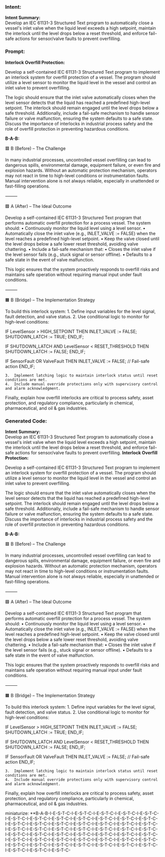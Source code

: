 ### Intent:
**Intent Summary:**  
Develop an IEC 61131-3 Structured Text program to automatically close a vessel's inlet valve when the liquid level exceeds a high setpoint, maintain the interlock until the level drops below a reset threshold, and enforce fail-safe actions for sensor/valve faults to prevent overfilling.

### Prompt:
**Interlock Overfill Protection:**

Develop a self-contained IEC 61131-3 Structured Text program to implement an interlock system for overfill protection of a vessel. The program should utilize a level sensor to monitor the liquid level in the vessel and control an inlet valve to prevent overfilling.

The logic should ensure that the inlet valve automatically closes when the level sensor detects that the liquid has reached a predefined high-level setpoint. The interlock should remain engaged until the level drops below a safe threshold. Additionally, include a fail-safe mechanism to handle sensor failure or valve malfunction, ensuring the system defaults to a safe state. Discuss the importance of interlocks in industrial process safety and the role of overfill protection in preventing hazardous conditions.

**B-A-B:**

🟥 B (Before) – The Challenge

In many industrial processes, uncontrolled vessel overfilling can lead to dangerous spills, environmental damage, equipment failure, or even fire and explosion hazards. Without an automatic protection mechanism, operators may not react in time to high-level conditions or instrumentation faults. Manual intervention alone is not always reliable, especially in unattended or fast-filling operations.

⸻

🟩 A (After) – The Ideal Outcome

Develop a self-contained IEC 61131-3 Structured Text program that performs automatic overfill protection for a process vessel. The system should:
	•	Continuously monitor the liquid level using a level sensor.
	•	Automatically close the inlet valve (e.g., INLET_VALVE := FALSE) when the level reaches a predefined high-level setpoint.
	•	Keep the valve closed until the level drops below a safe lower reset threshold, avoiding valve chattering.
	•	Include a fail-safe mechanism that:
	•	Closes the inlet valve if the level sensor fails (e.g., stuck signal or sensor offline).
	•	Defaults to a safe state in the event of valve malfunction.

This logic ensures that the system proactively responds to overfill risks and maintains safe operation without requiring manual input under fault conditions.

⸻

🟧 B (Bridge) – The Implementation Strategy

To build this interlock system:
	1.	Define input variables for the level signal, fault detection, and valve status.
	2.	Use conditional logic to monitor for high-level conditions:

 IF LevelSensor > HIGH_SETPOINT THEN
    INLET_VALVE := FALSE;
    SHUTDOWN_LATCH := TRUE;
END_IF;

IF SHUTDOWN_LATCH AND LevelSensor < RESET_THRESHOLD THEN
    SHUTDOWN_LATCH := FALSE;
END_IF;

IF SensorFault OR ValveFault THEN
    INLET_VALVE := FALSE; // Fail-safe action
END_IF;

	3.	Implement latching logic to maintain interlock status until reset conditions are met.
	4.	Include manual override protections only with supervisory control and alarm acknowledgment.

Finally, explain how overfill interlocks are critical to process safety, asset protection, and regulatory compliance, particularly in chemical, pharmaceutical, and oil & gas industries.

### Generated Code:
**Intent Summary:**  
Develop an IEC 61131-3 Structured Text program to automatically close a vessel's inlet valve when the liquid level exceeds a high setpoint, maintain the interlock until the level drops below a reset threshold, and enforce fail-safe actions for sensor/valve faults to prevent overfilling.
**Interlock Overfill Protection:**

Develop a self-contained IEC 61131-3 Structured Text program to implement an interlock system for overfill protection of a vessel. The program should utilize a level sensor to monitor the liquid level in the vessel and control an inlet valve to prevent overfilling.

The logic should ensure that the inlet valve automatically closes when the level sensor detects that the liquid has reached a predefined high-level setpoint. The interlock should remain engaged until the level drops below a safe threshold. Additionally, include a fail-safe mechanism to handle sensor failure or valve malfunction, ensuring the system defaults to a safe state. Discuss the importance of interlocks in industrial process safety and the role of overfill protection in preventing hazardous conditions.

**B-A-B:**

🟥 B (Before) – The Challenge

In many industrial processes, uncontrolled vessel overfilling can lead to dangerous spills, environmental damage, equipment failure, or even fire and explosion hazards. Without an automatic protection mechanism, operators may not react in time to high-level conditions or instrumentation faults. Manual intervention alone is not always reliable, especially in unattended or fast-filling operations.

⸻

🟩 A (After) – The Ideal Outcome

Develop a self-contained IEC 61131-3 Structured Text program that performs automatic overfill protection for a process vessel. The system should:
	•	Continuously monitor the liquid level using a level sensor.
	•	Automatically close the inlet valve (e.g., INLET_VALVE := FALSE) when the level reaches a predefined high-level setpoint.
	•	Keep the valve closed until the level drops below a safe lower reset threshold, avoiding valve chattering.
	•	Include a fail-safe mechanism that:
	•	Closes the inlet valve if the level sensor fails (e.g., stuck signal or sensor offline).
	•	Defaults to a safe state in the event of valve malfunction.

This logic ensures that the system proactively responds to overfill risks and maintains safe operation without requiring manual input under fault conditions.

⸻

🟧 B (Bridge) – The Implementation Strategy

To build this interlock system:
	1.	Define input variables for the level signal, fault detection, and valve status.
	2.	Use conditional logic to monitor for high-level conditions:

 IF LevelSensor > HIGH_SETPOINT THEN
    INLET_VALVE := FALSE;
    SHUTDOWN_LATCH := TRUE;
END_IF;

IF SHUTDOWN_LATCH AND LevelSensor < RESET_THRESHOLD THEN
    SHUTDOWN_LATCH := FALSE;
END_IF;

IF SensorFault OR ValveFault THEN
    INLET_VALVE := FALSE; // Fail-safe action
END_IF;

	3.	Implement latching logic to maintain interlock status until reset conditions are met.
	4.	Include manual override protections only with supervisory control and alarm acknowledgment.

Finally, explain how overfill interlocks are critical to process safety, asset protection, and regulatory compliance, particularly in chemical, pharmaceutical, and oil & gas industries.

 miniaturize:
**B-A-B-I-E-S-T-C-I-E-S-T-C-I-E-S-T-C-I-E-S-T-C-I-E-S-T-C-I-E-S-T-C-I-E-S-T-C-I-E-S-T-C-I-E-S-T-C-I-E-S-T-C-I-E-S-T-C-I-E-S-T-C-I-E-S-T-C-I-E-S-T-C-I-E-S-T-C-I-E-S-T-C-I-E-S-T-C-I-E-S-T-C-I-E-S-T-C-I-E-S-T-C-I-E-S-T-C-I-E-S-T-C-I-E-S-T-C-I-E-S-T-C-I-E-S-T-C-I-E-S-T-C-I-E-S-T-C-I-E-S-T-C-I-E-S-T-C-I-E-S-T-C-I-E-S-T-C-I-E-S-T-C-I-E-S-T-C-I-E-S-T-C-I-E-S-T-C-I-E-S-T-C-I-E-S-T-C-I-E-S-T-C-I-E-S-T-C-I-E-S-T-C-I-E-S-T-C-I-E-S-T-C-I-E-S-T-C-I-E-S-T-C-I-E-S-T-C-I-E-S-T-C-I-E-S-T-C-I-E-S-T-C-I-E-S-T-C-I-E-S-T-C-

